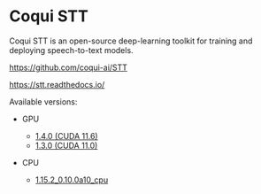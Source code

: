 # Coqui STT

Coqui STT is an open-source deep-learning toolkit for training and deploying speech-to-text models.

https://github.com/coqui-ai/STT

https://stt.readthedocs.io/

Available versions:

* GPU

  * [1.4.0 (CUDA 11.6)](1.4.0_cuda11.6)
  * [1.3.0 (CUDA 11.0)](1.3.0_cuda11.0)

* CPU
  
  * [1.15.2_0.10.0a10_cpu](1.15.2_0.10.0a10_cpu)

